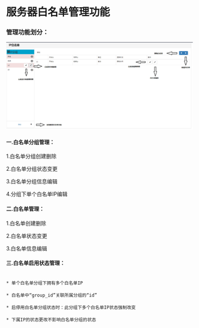 # 服务器白名单管理功能

### 管理功能划分：

![Jmeter](media/whitelist.png)

#### 一.白名单分组管理：

1.白名单分组创建删除

2.白名单分组状态变更

3.白名单分组信息编辑

4.分组下单个白名单IP编辑

#### 二.白名单管理：

1.白名单创建删除

2.白名单状态变更

3.白名单信息编辑

#### 三.白名单启用状态管理：
```shell

* 单个白名单分组下拥有多个白名单IP

* 白名单中“group_id”关联所属分组的“id”

* 启停用白名单分组状态时：此分组下多个白名单IP状态强制改变

* 下属IP的状态更改不影响白名单分组的状态

```
